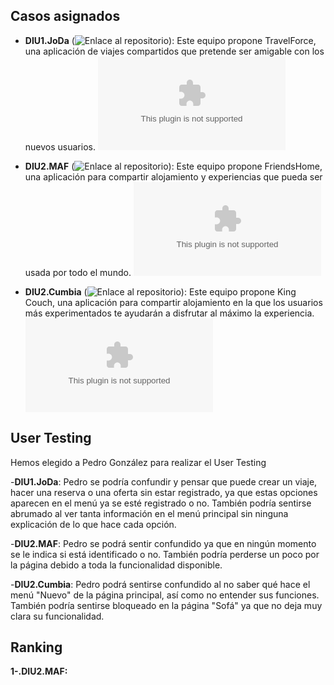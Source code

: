 Casos asignados
---

- **DIU1.JoDa** (![Enlace al repositorio](https://github.com/JoseMR6/DIU20)): Este equipo propone TravelForce, una aplicación de viajes compartidos que pretende ser amigable con los nuevos usuarios. ![Enlace a la hoja de evaluación](DIU1.JoDa_review.xls)

- **DIU2.MAF** (![Enlace al repositorio](https://github.com/franmolsan/DIU20)): Este equipo propone FriendsHome, una aplicación para compartir alojamiento y experiencias que pueda ser usada por todo el mundo. ![Enlace a la hoja de evaluación](DIU2.MAF_review.xls)

- **DIU2.Cumbia** (![Enlace al repositorio](https://github.com/sergiostars27/Practicas_DIU)): Este equipo propone King Couch, una aplicación para compartir alojamiento en la que los usuarios más experimentados te ayudarán a disfrutar al máximo la experiencia. ![Enlace a la hoja de evaluación](DIU2.Cumbia_review.xls)

User Testing
---

Hemos elegido a Pedro González para realizar el User Testing

-**DIU1.JoDa**: Pedro se podría confundir y pensar que puede crear un viaje, hacer una reserva o una oferta sin estar registrado, ya que estas opciones aparecen en el menú ya se esté registrado o no. También podría sentirse abrumado al ver tanta información en el menú principal sin ninguna explicación de lo que hace cada opción.

-**DIU2.MAF**: Pedro se podrá sentir confundido ya que en ningún momento se le indica si está identificado o no. También podría perderse un poco por la página debido a toda la funcionalidad disponible.

-**DIU2.Cumbia**: Pedro podrá sentirse confundido al no saber qué hace el menú "Nuevo" de la página principal, así como no entender sus funciones. También podría sentirse bloqueado en la página "Sofá" ya que no deja muy clara su funcionalidad.

Ranking
---

**1-.DIU2.MAF:** 
